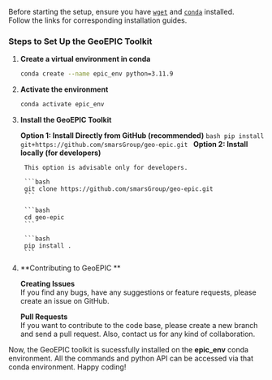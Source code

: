 <!-- ## <strong>Installation</strong> -->
Before starting the setup, ensure you have [`wget`](https://cloudcone.com/docs/article/the-linux-wget-command/) and [`conda`](https://docs.conda.io/projects/conda/en/latest/user-guide/install/linux.html) installed. <br> Follow the links for corresponding installation guides.

### Steps to Set Up the GeoEPIC Toolkit

1. **Create a virtual environment in conda**
    ```bash
    conda create --name epic_env python=3.11.9
    ```
2. **Activate the environment**
    ```bash
    conda activate epic_env
    ```

3. **Install the GeoEPIC Toolkit**  <br>

    **Option 1: Install Directly from GitHub (recommended)**
        ```bash
        pip install git+https://github.com/smarsGroup/geo-epic.git
        ```
    **Option 2: Install locally (for developers)** <br>

        This option is advisable only for developers.

        ```bash
        git clone https://github.com/smarsGroup/geo-epic.git
        ```

        ```bash
        cd geo-epic
        ```
        
        ```bash
        pip install .
        ```

4. **Contributing to GeoEPIC ** <br>

    **Creating Issues** <br>
    If you find any bugs, have any suggestions or feature requests, please create an issue on GitHub.

    **Pull Requests** <br>
    If you want to contribute to the code base, please create a new branch and send a pull request.
    Also, contact us for any kind of collaboration.

Now, the GeoEPIC toolkit is sucessfully installed on the **epic_env** conda environment. All the commands and python API can be accessed via that conda environment. Happy coding!
